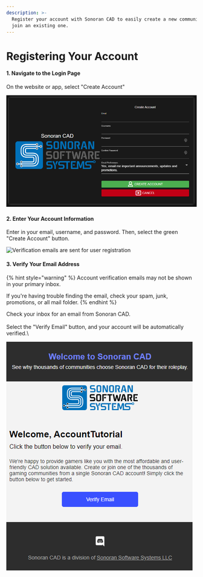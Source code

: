 ```yaml
---
description: >-
  Register your account with Sonoran CAD to easily create a new community, or
  join an existing one.
---
```


# Registering Your Account

#### 1. Navigate to the Login Page

On the website or app, select "Create Account"

![The account registration panel allows users to input their information](../../.gitbook/assets/account.PNG)

#### 2. Enter Your Account Information

Enter in your email, username, and password. Then, select the green "Create Account" button.

![Verification emails are sent for user registration](../../.gitbook/assets/email\_notif.PNG)

#### 3. Verify Your Email Address

{% hint style="warning" %}
Account verification emails may not be shown in your primary inbox.

If you're having trouble finding the email, check your spam, junk, promotions, or all mail folder.
{% endhint %}

Check your inbox for an email from Sonoran CAD.\
\
Select the "Verify Email" button, and your account will be automatically verified.\


![Account verification emails are sent as shown above](../../.gitbook/assets/email.PNG)
